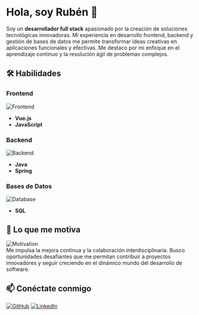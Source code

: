# Hola, soy Rubén 👋

Soy un **desarrollador full stack** apasionado por la creación de soluciones tecnológicas innovadoras. Mi experiencia en desarrollo frontend, backend y gestión de bases de datos me permite transformar ideas creativas en aplicaciones funcionales y efectivas. Me destaco por mi enfoque en el aprendizaje continuo y la resolución ágil de problemas complejos.

## 🛠 Habilidades

### Frontend

![Frontend](https://img.icons8.com/external-flaticons-lineal-color-flat-icons/64/external-frontend-programming-flaticons-lineal-color-flat-icons.png)  
- **Vue.js**  
- **JavaScript**

### Backend

![Backend](https://img.icons8.com/external-flaticons-lineal-color-flat-icons/64/external-backend-programming-flaticons-lineal-color-flat-icons.png)  
- **Java**  
- **Spring**

### Bases de Datos

![Database](https://img.icons8.com/external-flaticons-lineal-color-flat-icons/64/external-database-programming-flaticons-lineal-color-flat-icons.png)  
- **SQL**

## 🌟 Lo que me motiva

![Motivation](https://img.icons8.com/external-flat-juicy-fish/64/external-motivation-business-flat-flat-icons.png)  
Me impulsa la mejora continua y la colaboración interdisciplinaria. Busco oportunidades desafiantes que me permitan contribuir a proyectos innovadores y seguir creciendo en el dinámico mundo del desarrollo de software.

## 📫 Conéctate conmigo

[![GitHub](https://img.shields.io/badge/GitHub-lubineitor-black?style=flat&logo=github)](https://github.com/lubineitor)
[![LinkedIn](https://img.shields.io/badge/LinkedIn-rubenteijeiro-blue?style=flat&logo=linkedin)](https://www.linkedin.com/in/rubenteijeiro)

